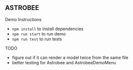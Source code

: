 ## ASTROBEE

Demo Instructions
- `npm install` to install dependencies
- `npm run start` to run demo
- `npm run test` to run tests

TODO
- figure out if it can render a model twice from the same file
- better testing for Astrobee and AstrobeeDemoMenu

